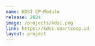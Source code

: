 ```yaml
---
name: KDSI CP-Module
release: 2024
image: /projects/kdsi.png
link: https://kdsi.smartcoop.id
layout: project
---
```

